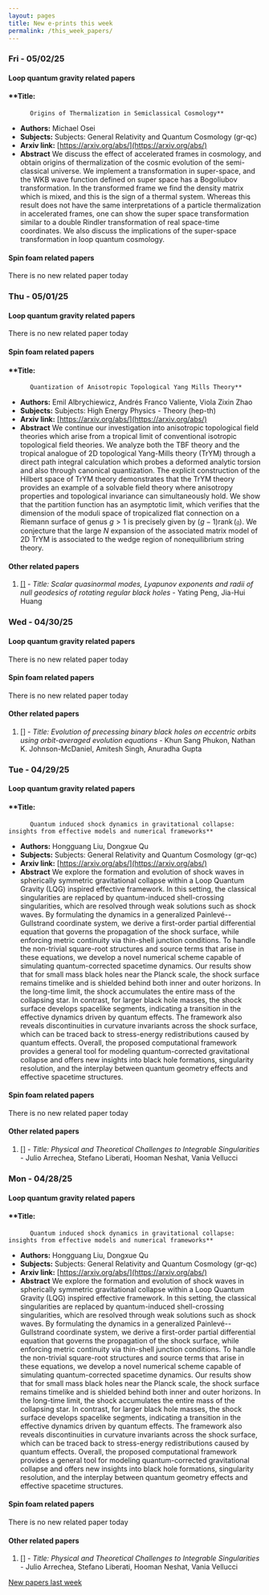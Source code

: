 ```yaml
---
layout: pages
title: New e-prints this week
permalink: /this_week_papers/
---
```




### Fri - 05/02/25

#### Loop quantum gravity related papers

#### **Title:
          Origins of Thermalization in Semiclassical Cosmology**
 - **Authors:** Michael Osei
 - **Subjects:** Subjects:
General Relativity and Quantum Cosmology (gr-qc)
 - **Arxiv link:** [https://arxiv.org/abs/](https://arxiv.org/abs/)
 - **Abstract**
 We discuss the effect of accelerated frames in cosmology, and obtain origins of thermalization of the cosmic evolution of the semi-classical universe. We implement a transformation in super-space, and the WKB wave function defined on super space has a Bogoliubov transformation. In the transformed frame we find the density matrix which is mixed, and this is the sign of a thermal system. Whereas this result does not have the same interpretations of a particle thermalization in accelerated frames, one can show the super space transformation similar to a double Rindler transformation of real space-time coordinates. We also discuss the implications of the super-space transformation in loop quantum cosmology. 

#### Spin foam related papers

There is no new related paper today 

### Thu - 05/01/25

#### Loop quantum gravity related papers

There is no new related paper today 

#### Spin foam related papers

#### **Title:
          Quantization of Anisotropic Topological Yang Mills Theory**
 - **Authors:** Emil Albrychiewicz, Andrés Franco Valiente, Viola Zixin Zhao
 - **Subjects:** Subjects:
High Energy Physics - Theory (hep-th)
 - **Arxiv link:** [https://arxiv.org/abs/](https://arxiv.org/abs/)
 - **Abstract**
 We continue our investigation into anisotropic topological field theories which arise from a tropical limit of conventional isotropic topological field theories. We analyze both the TBF theory and the tropical analogue of 2D topological Yang-Mills theory (TrYM) through a direct path integral calculation which probes a deformed analytic torsion and also through canonical quantization. The explicit construction of the Hilbert space of TrYM theory demonstrates that the TrYM theory provides an example of a solvable field theory where anisotropy properties and topological invariance can simultaneously hold. We show that the partition function has an asymptotic limit, which verifies that the dimension of the moduli space of tropicalized flat connection on a Riemann surface of genus $g>1$ is precisely given by $(g-1) \operatorname{rank}(\mathfrak{g})$. We conjecture that the large $N$ expansion of the associated matrix model of 2D TrYM is associated to the wedge region of nonequilibrium string theory. 



#### Other related papers

1. [[]](https://arxiv.org/abs/) - *Title:
          Scalar quasinormal modes, Lyapunov exponents and radii of null geodesics of rotating regular black holes* - Yating Peng, Jia-Hui Huang



### Wed - 04/30/25

#### Loop quantum gravity related papers

There is no new related paper today 

#### Spin foam related papers

There is no new related paper today 



#### Other related papers

1. [[]](https://arxiv.org/abs/) - *Title:
          Evolution of precessing binary black holes on eccentric orbits using orbit-averaged evolution equations* - Khun Sang Phukon, Nathan K. Johnson-McDaniel, Amitesh Singh, Anuradha Gupta



### Tue - 04/29/25

#### Loop quantum gravity related papers

#### **Title:
          Quantum induced shock dynamics in gravitational collapse: insights from effective models and numerical frameworks**
 - **Authors:** Hongguang Liu, Dongxue Qu
 - **Subjects:** Subjects:
General Relativity and Quantum Cosmology (gr-qc)
 - **Arxiv link:** [https://arxiv.org/abs/](https://arxiv.org/abs/)
 - **Abstract**
 We explore the formation and evolution of shock waves in spherically symmetric gravitational collapse within a Loop Quantum Gravity (LQG) inspired effective framework. In this setting, the classical singularities are replaced by quantum-induced shell-crossing singularities, which are resolved through weak solutions such as shock waves. By formulating the dynamics in a generalized Painlevé--Gullstrand coordinate system, we derive a first-order partial differential equation that governs the propagation of the shock surface, while enforcing metric continuity via thin-shell junction conditions. To handle the non-trivial square-root structures and source terms that arise in these equations, we develop a novel numerical scheme capable of simulating quantum-corrected spacetime dynamics. Our results show that for small mass black holes near the Planck scale, the shock surface remains timelike and is shielded behind both inner and outer horizons. In the long-time limit, the shock accumulates the entire mass of the collapsing star. In contrast, for larger black hole masses, the shock surface develops spacelike segments, indicating a transition in the effective dynamics driven by quantum effects. The framework also reveals discontinuities in curvature invariants across the shock surface, which can be traced back to stress-energy redistributions caused by quantum effects. Overall, the proposed computational framework provides a general tool for modeling quantum-corrected gravitational collapse and offers new insights into black hole formations, singularity resolution, and the interplay between quantum geometry effects and effective spacetime structures. 

#### Spin foam related papers

There is no new related paper today 



#### Other related papers

1. [[]](https://arxiv.org/abs/) - *Title:
          Physical and Theoretical Challenges to Integrable Singularities* - Julio Arrechea, Stefano Liberati, Hooman Neshat, Vania Vellucci



### Mon - 04/28/25

#### Loop quantum gravity related papers

#### **Title:
          Quantum induced shock dynamics in gravitational collapse: insights from effective models and numerical frameworks**
 - **Authors:** Hongguang Liu, Dongxue Qu
 - **Subjects:** Subjects:
General Relativity and Quantum Cosmology (gr-qc)
 - **Arxiv link:** [https://arxiv.org/abs/](https://arxiv.org/abs/)
 - **Abstract**
 We explore the formation and evolution of shock waves in spherically symmetric gravitational collapse within a Loop Quantum Gravity (LQG) inspired effective framework. In this setting, the classical singularities are replaced by quantum-induced shell-crossing singularities, which are resolved through weak solutions such as shock waves. By formulating the dynamics in a generalized Painlevé--Gullstrand coordinate system, we derive a first-order partial differential equation that governs the propagation of the shock surface, while enforcing metric continuity via thin-shell junction conditions. To handle the non-trivial square-root structures and source terms that arise in these equations, we develop a novel numerical scheme capable of simulating quantum-corrected spacetime dynamics. Our results show that for small mass black holes near the Planck scale, the shock surface remains timelike and is shielded behind both inner and outer horizons. In the long-time limit, the shock accumulates the entire mass of the collapsing star. In contrast, for larger black hole masses, the shock surface develops spacelike segments, indicating a transition in the effective dynamics driven by quantum effects. The framework also reveals discontinuities in curvature invariants across the shock surface, which can be traced back to stress-energy redistributions caused by quantum effects. Overall, the proposed computational framework provides a general tool for modeling quantum-corrected gravitational collapse and offers new insights into black hole formations, singularity resolution, and the interplay between quantum geometry effects and effective spacetime structures. 

#### Spin foam related papers

There is no new related paper today 



#### Other related papers

1. [[]](https://arxiv.org/abs/) - *Title:
          Physical and Theoretical Challenges to Integrable Singularities* - Julio Arrechea, Stefano Liberati, Hooman Neshat, Vania Vellucci






[New papers last week]({{site.url}}/archived/weekly/pre-prints/2025/04/28/archived_weekly_papers.html)